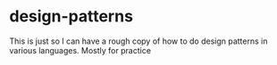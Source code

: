 # design-patterns
This is just so I can have a rough copy of how to do design patterns in various languages. Mostly for practice
